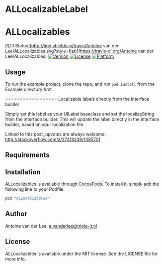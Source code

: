 ALLocalizableLabel
==================

# ALLocalizables

[![CI Status](http://img.shields.io/travis/Antoine van der Lee/ALLocalizables.svg?style=flat)](https://travis-ci.org/Antoine van der Lee/ALLocalizables)
[![Version](https://img.shields.io/cocoapods/v/ALLocalizables.svg?style=flat)](http://cocoapods.org/pods/ALLocalizables)
[![License](https://img.shields.io/cocoapods/l/ALLocalizables.svg?style=flat)](http://cocoapods.org/pods/ALLocalizables)
[![Platform](https://img.shields.io/cocoapods/p/ALLocalizables.svg?style=flat)](http://cocoapods.org/pods/ALLocalizables)

## Usage

To run the example project, clone the repo, and run `pod install` from the Example directory first.

==================
Localizable labels directly from the interface builder

Simply set this label as your UILabel baseclass and set the localizeString from the interface builder.
This will update the label directly in the interface builder, based on your localization file.

Linked to this post, upvotes are always welcome!
http://stackoverflow.com/a/27418239/1485701

## Requirements

## Installation

ALLocalizables is available through [CocoaPods](http://cocoapods.org). To install
it, simply add the following line to your Podfile:

```ruby
pod "ALLocalizables"
```

## Author

Antoine van der Lee, a.vanderlee@triple-it.nl

## License

ALLocalizables is available under the MIT license. See the LICENSE file for more info.
